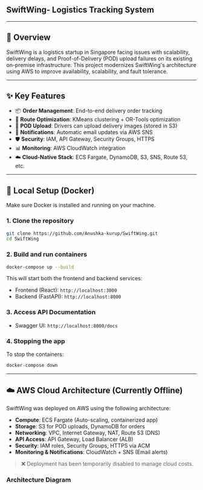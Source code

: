 ## SwiftWing- Logistics Tracking System

---

## 🚚 Overview

SwiftWing is a logistics startup in Singapore facing issues with scalability, delivery delays, and Proof-of-Delivery (POD) upload failures on its existing on-premise infrastructure. This project modernizes SwiftWing's architecture using AWS to improve availability, scalability, and fault tolerance.

---

## ✨ Key Features

- 📦 **Order Management**: End-to-end delivery order tracking  
- 📍 **Route Optimization**: KMeans clustering + OR-Tools optimization  
- 🧾 **POD Upload**: Drivers can upload delivery images (stored in S3)  
- 📧 **Notifications**: Automatic email updates via AWS SNS  
- 🛡️ **Security**: IAM, API Gateway, Security Groups, HTTPS  
- 📊 **Monitoring**: AWS CloudWatch integration  
- ☁️ **Cloud-Native Stack**: ECS Fargate, DynamoDB, S3, SNS, Route 53, etc.

---

## 🐳 Local Setup (Docker)

Make sure Docker is installed and running on your machine.

### 1. Clone the repository

```bash
git clone https://github.com/Anushka-kurup/SwiftWing.git
cd SwiftWing
```

### 2. Build and run containers

```bash
docker-compose up --build
```

This will start both the frontend and backend services:

- Frontend (React): `http://localhost:3000`
- Backend (FastAPI): `http://localhost:8000`

### 3. Access API Documentation

- Swagger UI: `http://localhost:8000/docs`

### 4. Stopping the app

To stop the containers:

```bash
docker-compose down
```

---

## ☁️ AWS Cloud Architecture (Currently Offline)

SwiftWing was deployed on AWS using the following architecture:

- **Compute**: ECS Fargate (Auto-scaling, containerized app)
- **Storage**: S3 for POD uploads, DynamoDB for orders
- **Networking**: VPC, Internet Gateway, NAT, Route 53 (DNS)
- **API Access**: API Gateway, Load Balancer (ALB)
- **Security**: IAM roles, Security Groups, HTTPS via ACM
- **Monitoring & Notifications**: CloudWatch + SNS (Email alerts)

> ❌ Deployment has been temporarily disabled to manage cloud costs.  

### Architecture Diagram

